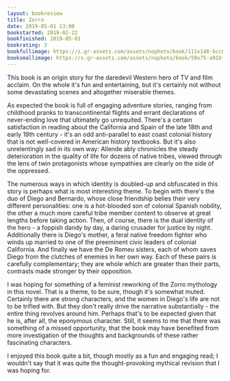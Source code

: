 ```yaml
---
layout: bookreview
title: Zorro
date: 2019-05-01 13:00
bookstarted: 2019-02-22
bookfinished: 2019-05-01
bookrating: 3
bookfullimage: https://s.gr-assets.com/assets/nophoto/book/111x148-bcc042a9c91a29c1d680899eff700a03.png
booksmallimage: https://s.gr-assets.com/assets/nophoto/book/50x75-a91bf249278a81aabab721ef782c4a74.png
---
```


This book is an origin story for the daredevil Western hero of TV and film acclaim. On the whole it's fun and entertaining, but it's certainly not without some devastating scenes and altogether miserable themes.



As expected the book is full of engaging adventure stories, ranging from childhood pranks to transcontinental flights and errant declarations of never-ending love that ultimately go unrequited. There's a certain satisfaction in reading about the California and Spain of the late 18th and early 19th century - it's an odd anti-parallel to east coast colonial history that is not well-covered in American history textbooks. But it's also unrelentingly sad in its own way: Allende ably chronicles the steady deterioration in the quality of life for dozens of native tribes, viewed through the lens of twin protagonists whose sympathies are clearly on the side of the oppressed.



The numerous ways in which identity is doubled-up and obfuscated in this story is perhaps what is most interesting theme. To begin with there's the duo of Diego and Bernardo, whose close friendship belies their very different personalities: one is a hot-blooded son of colonial Spanish nobility, the other a much more careful tribe member content to observe at great lengths before taking action. Then, of course, there is the dual identity of the hero - a foppish dandy by day, a daring crusader for justice by night. Additionally there is Diego's mother, a feral native freedom fighter who winds up married to one of the preeminent civic leaders of colonial California. And finally we have the De Romeu sisters, each of whom saves Diego from the clutches of enemies in her own way. Each of these pairs is carefully complementary; they are whole which are greater than their parts, contrasts made stronger by their opposition.



I was hoping for something of a feminist reworking of the Zorro mythology in this novel. That is a theme, to be sure, though it's somewhat muted. Certainly there are strong characters, and the women in Diego's life are not to be trifled with. But they don't really drive the narrative substantially - the entire thing revolves around him. Perhaps that's to be expected given that he is, after all, the eponymous character. Still, it seems to me that there was something of a missed opportunity, that the book may have benefited from more investigation of the thoughts and backgrounds of these rather fascinating characters.



I enjoyed this book quite a bit, though mostly as a fun and engaging read; I wouldn't say that it was quite the thought-provoking mythical revision that I was hoping for.